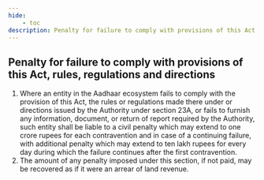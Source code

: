 ```yaml
---
hide:
    - toc
description: Penalty for failure to comply with provisions of this Act, rules, regulations and directions
---
```


## Penalty for failure to comply with provisions of this Act, rules, regulations and directions

1. Where an entity in the Aadhaar ecosystem fails to comply with the provision of this Act, the rules or regulations made there under or directions issued by the Authority under section 23A, or fails to furnish any information, document, or return of report required by the Authority, such entity shall be liable to a civil penalty which may extend to one crore rupees for each contravention and in case of a continuing failure, with additional penalty which may extend to ten lakh rupees for every day during which the failure continues after the first contravention.
2. The amount of any penalty imposed under this section, if not paid, may be recovered as if it were an arrear of land revenue.
